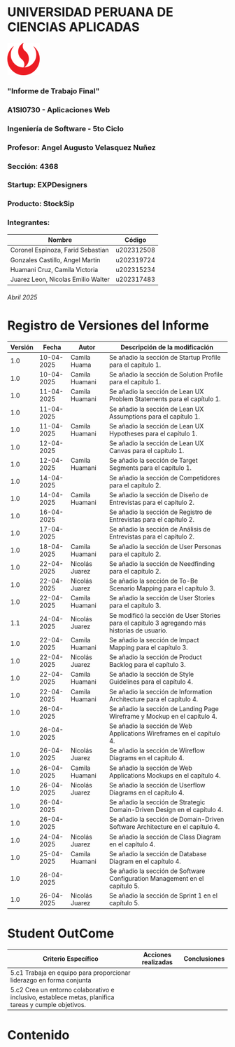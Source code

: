 # UNIVERSIDAD PERUANA DE CIENCIAS APLICADAS

![logo_upc](img/README/upc_logo.png)

### "Informe de Trabajo Final"
### A1SI0730 - Aplicaciones Web
### Ingeniería de Software - 5to Ciclo
### Profesor: Angel Augusto Velasquez Nuñez
### Sección: 4368
### Startup: EXPDesigners
### Producto: StockSip
### Integrantes:

| Nombre                             | Código     |
|------------------------------------|------------|
| Coronel Espinoza, Farid Sebastian  | u202312508 |
| Gonzales Castillo, Angel Martin    | u202319724 |
| Huamani Cruz, Camila Victoria      | u202315234 |
| Juarez Leon, Nicolas Emilio Walter | u202317483 |

###### Abril 2025

# Registro de Versiones del Informe

| Versión | Fecha      | Autor                | Descripción de la modificación                                                                |
|---------|------------|----------------------|-----------------------------------------------------------------------------------------------|
| 1.0     | 10-04-2025 | Camila Huama         | Se añadio la sección de Startup Profile para el capítulo 1.                                   |
| 1.0     | 10-04-2025 | Camila Huamani       | Se añadio la sección de Solution Profile para el capítulo 1.                                  |
| 1.0     | 11-04-2025 | Camila Huamani       | Se añadio la sección de Lean UX Problem Statements para el capítulo 1.                        |
| 1.0     | 11-04-2025 |                      | Se añadio la sección de Lean UX Assumptions para el capítulo 1.                               |
| 1.0     | 11-04-2025 | Camila Huamani       | Se añadio la sección de Lean UX Hypotheses para el capítulo 1.                                |
| 1.0     | 12-04-2025 |                      | Se añadio la sección de Lean UX Canvas para el capítulo 1.                                    |
| 1.0     | 12-04-2025 | Camila Huamani       | Se añadio la sección de Target Segments para el capítulo 1.                                   |
| 1.0     | 14-04-2025 |                      | Se añadio la sección de Competidores para el capítulo 2.                                      |
| 1.0     | 14-04-2025 | Camila Huamani       | Se añadio la sección de Diseño de Entrevistas para el capítulo 2.                             |
| 1.0     | 16-04-2025 |                      | Se añadio la sección de Registro de Entrevistas para el capítulo 2.                           |
| 1.0     | 17-04-2025 |                      | Se añadio la sección de Análisis de Entrevistas para el capítulo 2.                           |
| 1.0     | 18-04-2025 | Camila Huamani       | Se añadio la sección de User Personas para el capítulo 2.                                     |
| 1.0     | 22-04-2025 | Nicolás Juarez       | Se añadio la sección de Needfinding para el capítulo 2.                                       |
| 1.0     | 22-04-2025 | Nicolás Juarez       | Se añadio la sección de To-Be Scenario Mapping para el capítulo 3.                            |
| 1.0     | 22-04-2025 | Camila Huamani       | Se añadio la sección de User Stories para el capítulo 3.                                      |
| 1.1     | 24-04-2025 | Nicolás Juarez       | Se modificó la sección de User Stories para el capítulo 3 agregando más historias de usuario. |
| 1.0     | 22-04-2025 | Camila Huamani       | Se añadio la sección de Impact Mapping para el capítulo 3.                                    |
| 1.0     | 22-04-2025 | Nicolás Juarez       | Se añadio la sección de Product Backlog para el capítulo 3.                                   |
| 1.0     | 22-04-2025 | Camila Huamani       | Se añadio la sección de Style Guidelines para el capítulo 4.                                  |
| 1.0     | 22-04-2025 | Camila Huamani       | Se añadio la sección de Information Architecture para el capítulo 4.                          |
| 1.0     | 26-04-2025 |                      | Se añadio la sección de Landing Page Wireframe y Mockup en el capítulo 4.                     |
| 1.0     | 26-04-2025 |                      | Se añadio la sección de Web Applications Wireframes en el capítulo 4.                         |
| 1.0     | 26-04-2025 | Nicolás Juarez       | Se añadio la sección de Wireflow Diagrams en el capítulo 4.                                   |
| 1.0     | 26-04-2025 | Camila Huamani       | Se añadio la sección de Web Applications Mockups en el capítulo 4.                            |
| 1.0     | 26-04-2025 | Nicolás Juarez       | Se añadio la sección de Userflow Diagrams en el capítulo 4.                                   |
| 1.0     | 26-04-2025 |                      | Se añadio la sección de Strategic Domain-Driven Design en el capítulo 4.                      |
| 1.0     | 26-04-2025 |                      | Se añadio la sección de Domain-Driven Software Architecture en el capítulo 4.                 |
| 1.0     | 24-04-2025 | Nicolás Juarez       | Se añadio la sección de Class Diagram en el capítulo 4.                                       |
| 1.0     | 25-04-2025 | Camila Huamani       | Se añadio la sección de Database Diagram en el capítulo 4.                                    |
| 1.0     | 26-04-2025 |                      | Se añadio la sección de Software Configuration Management en el capítulo 5.                   |
| 1.0     | 26-04-2025 | Nicolás Juarez       | Se añadio la sección de Sprint 1 en el capítulo 5.                                            |

# Student OutCome
 
| Criterio Específico                                                                                  | Acciones realizadas                        | Conclusiones                            |
|------------------------------------------------------------------------------------------------------|--------------------------------------------|-----------------------------------------|
| 5.c1 Trabaja en equipo para proporcionar liderazgo en forma conjunta                                 |                                            |                                         |
| 5.c2 Crea un entorno colaborativo e inclusivo, establece metas, planifica tareas y cumple objetivos. |                                            |                                         |

# Contenido
